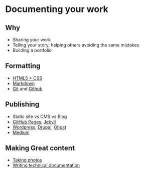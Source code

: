 # Documenting your work

## Why

- Sharing your work
- Telling your story, helping others avoiding the same mistakes
- Building a portfolio

## Formatting

- [HTML5 + CSS](http://www.w3schools.com/)
- [Markdown](https://guides.github.com/features/mastering-markdown/)
- [Git](http://rogerdudler.github.io/git-guide/) and [Github](https://guides.github.com/activities/hello-world/)

## Publishing

- Static site vs CMS vs Blog
- [GitHub Pages](http://pages.github.io), [Jekyll](http://jekyll.org)
- [Wordpress](http://wordpress.org), [Drupal](http://drupal.org), [Ghost](http://ghost.org)
- [Medium](http://medium.com)

## Making Great content

- [Taking photos](https://www.ifixit.com/Guide/How+to+Take+Awesome+Photos/38496)
- [Writing technical documentation](http://www.dozuki.com/Tech_Writing)
